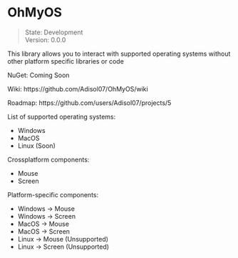 # OhMyOS
> State: Development<br>
> Version: 0.0.0
<p>This library allows you to interact with supported operating systems without other platform specific libraries or code</p>
<p>NuGet: Coming Soon</p>
<p>Wiki: https://github.com/Adisol07/OhMyOS/wiki</p>
<p>Roadmap: https://github.com/users/Adisol07/projects/5</p>
<p>List of supported operating systems:</p>
<ul>
  <li>Windows</li>
  <li>MacOS</li>
  <li>Linux (Soon)</li>
</ul>
<p>Crossplatform components: </p>
<ul>
  <li>Mouse</li>
  <li>Screen</li>
</ul>
<p>Platform-specific components: </p>
<ul>
  <li>Windows -> Mouse</li>
  <li>Windows -> Screen</li>
  <li>MacOS -> Mouse</li>
  <li>MacOS -> Screen</li>
  <li>Linux -> Mouse (Unsupported)</li>
  <li>Linux -> Screen (Unsupported)</li>
</ul>
